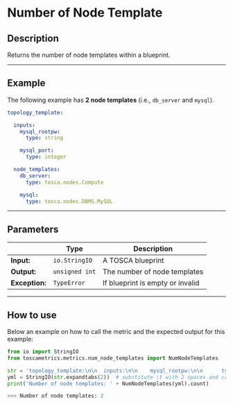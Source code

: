 # Number of Node Template

## Description

Returns the number of node templates within a blueprint. 

---

## Example
The following example has **2 node templates** (i.e., `db_server` and `mysql`).

``` yaml
topology_template:

  inputs:
    mysql_rootpw:
      type: string

    mysql_port:
      type: integer

  node_templates:
    db_server:
      type: tosca.nodes.Compute

    mysql:
      type: tosca.nodes.DBMS.MySQL
```

---

## Parameters


|   | **Type** | **Description** |
|---|---|---|
**Input:**| `io.StringIO`| A TOSCA blueprint|
**Output:**| `unsigned int`| The number of node templates|
**Exception:**| `TypeError`| If blueprint is empty or invalid|

---

## How to use



Below an example on how to call the metric and the expected output for this example:

```python
from io import StringIO
from toscametrics.metrics.num_node_templates import NumNodeTemplates

str = 'topology_template:\n\n  inputs:\n\n    mysql_rootpw:\n\n      type: string\n\n    mysql_port:\n\n      type: integer\n\n    # rest omitted here for brevity\n\n \n\n  node_templates:\n\n    db_server:\n\n      type: tosca.nodes.Compute\n\n      # rest omitted here for brevity\n\n \n\n    mysql:\n\n      type: tosca.nodes.DBMS.MySQL'
yml = StringIO(str.expandtabs(2))  # substitute \t with 2 spaces and create the StringIO object
print('Number of node templates: ' + NumNodeTemplates(yml).count)

>>> Number of node templates: 2
```